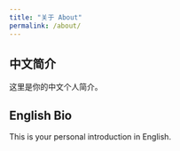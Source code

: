 ```yaml
---
title: "关于 About"
permalink: /about/
---
```


## 中文简介  
这里是你的中文个人简介。

## English Bio  
This is your personal introduction in English.
